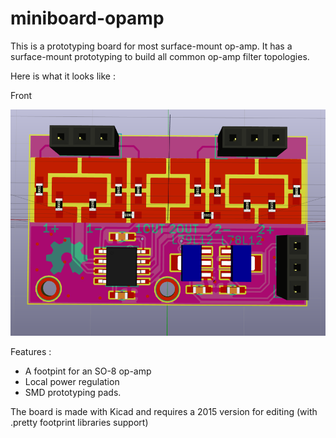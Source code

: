 miniboard-opamp
===============

This is a prototyping board for most surface-mount op-amp.
It has a surface-mount prototyping to build all common op-amp filter topologies.


Here is what it looks like :

Front

![PCB front](screenshot_front.png "PCB Front")

Features :
* A footpint for an SO-8 op-amp
* Local power regulation
* SMD prototyping pads.


The board is made with Kicad and requires a 2015 version for editing (with .pretty footprint libraries support)

